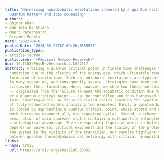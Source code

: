```yaml
---
title: 'Harnessing nonadiabatic excitations promoted by a quantum critical point:
  Quantum battery and spin squeezing'
authors:
- Obinna Abah
- Gabriele De Chiara
- Mauro Paternostro
- Ricardo Puebla
date: '2022-04-01'
publishDate: '2024-03-23T07:09:26.068993Z'
publication_types:
- article-journal
publication: '*Physical Review Research*'
doi: 10.1103/PhysRevResearch.4.L022017
abstract: Crossing a quantum critical point in finite time challenges the adiabatic
  condition due to the closing of the energy gap, which ultimately results in the
  formation of excitations. Such non-adiabatic excitations are typically deemed detrimental
  in many scenarios, and consequently several strategies have been put forward to
  circumvent their formation. Here, however, we show how these non-adiabatic excitations
  -- originated from the failure to meet the adiabatic condition due to the presence
  of a quantum critical point -- can be controlled and thus harnessed to perform certain
  tasks advantageously. We focus on closed cycles reaching the quantum critical point
  of fully-connected models analyzing two examples. First, a quantum battery that
  is loaded by approaching a quantum critical point, whose stored and extractable
  work increases exponentially via repeating cycles. Second, a scheme for the fast
  preparation of spin squeezed states containing multipartite entanglement that offer
  a metrological advantage. The corresponding figure of merit in both cases crucially
  depends on universal critical exponents and the scaling of the protocol driving
  the system in the vicinity of the transition. Our results highlight the rich interplay
  between quantum thermodynamics and metrology with critical nonequilibrium dynamics.
links:
- name: arXiv
  url: https://arxiv.org/abs/2105.00362
---
```

